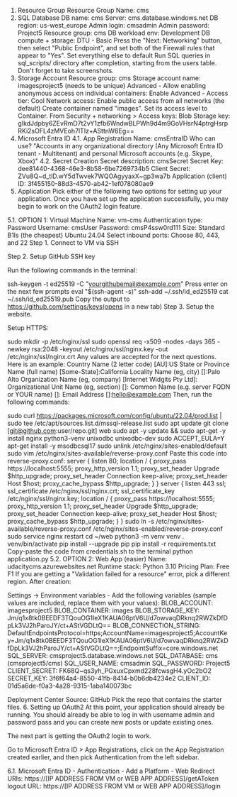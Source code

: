1. Resource Group
Resource Group Name: cms
2. SQL Database
DB name: cms
Server: cms.database.windows.net
DB region: us-west_europe
Admin login: cmsadmin
Admin password: Project5
Resource group: cms
DB workload env: Development
DB compute + storage: DTU - Basic
Press the "Next: Networking" button, then select "Public Endpoint", and set both of the Firewall rules that appear to "Yes".
Set everything else to default
Run SQL queries in sql_scripts/ directory after completion, starting from the users table. Don't forget to take screenshots.
3. Storage Account
Resource group: cms
Storage account name: imagesproject5 (needs to be unique)
Advanced - Allow enabling anonymous access on individual containers: Enable
Advanced - Access tier: Cool
Network access: Enable public access from all networks (the default)
Create container named "images". Set its access level to Container.
From Security + networking > Access keys:
Blob Storage key: gIkdJdpby6ZEvRmD7t2vY1zfb6WndwBLPWh9d4m9GoVHsrN4ptrgHsrpRKi2sOFL4zMVEoh7lTIz+ASttnW6Eg==
4. Microsoft Entra ID
4.1. App Registration
Name: cmsEntraID
Who can use? "Accounts in any organizational directory (Any Microsoft Entra ID tenant - Multitenant) and personal Microsoft accounts (e.g. Skype, Xbox)"
4.2. Secret Creation
Secret description: cmsSecret
Secret Key: dee81440-4368-46e3-8b58-6be7269734b5
Client Secret: ZVu8Q~d_tlD.wY5dTwvek7WQOAgyyaxX~gp3wa7b
Application (client) ID: 3f455150-88d3-4570-ab42-1ef078080ae9
5. Application
Pick either of the following two options for setting up your application. Once you have set up the application successfully, you may begin to work on the OAuth2 login feature.

5.1. OPTION 1: Virtual Machine
Name: vm-cms
Authentication type: Password
Username: cmsUser
Password: cmsP4ssw0rd111
Size: Standard B1ls (the cheapest)
Ubuntu 24.04
Select inbound ports: Choose 80, 443, and 22
Step 1. Connect to VM via SSH

Step 2. Setup GitHub SSH key

Run the following commands in the terminal:

ssh-keygen -t ed25519 -C "yourgithubemail@example.com"
Press enter on the next few prompts
eval "$(ssh-agent -s)"
ssh-add ~/.ssh/id_ed25519
cat ~/.ssh/id_ed25519.pub
Copy the output to https://github.com/settings/keys(opens in a new tab)
Step 3. Setup the website.

Setup HTTPS:

sudo mkdir -p /etc/nginx/ssl
sudo openssl req -x509 -nodes -days 365 -newkey rsa:2048 -keyout /etc/nginx/ssl/nginx.key -out /etc/nginx/ssl/nginx.crt
Any values are accepted for the next questions. Here is an example:
Country Name (2 letter code) [AU]:US
State or Province Name (full name) [Some-State]:California
Locality Name (eg, city) []:Palo Alto
Organization Name (eg, company) [Internet Widgits Pty Ltd]:
Organizational Unit Name (eg, section) []:
Common Name (e.g. server FQDN or YOUR name) []:
Email Address []:hello@example.com
Then, run the following commands:

sudo curl https://packages.microsoft.com/config/ubuntu/22.04/prod.list | sudo tee /etc/apt/sources.list.d/mssql-release.list
sudo apt update
git clone [git@github.com:user/repo.git] web
sudo apt -y update && sudo apt-get -y install nginx python3-venv unixodbc unixodbc-dev
sudo ACCEPT_EULA=Y apt-get install -y msodbcsql17
sudo unlink /etc/nginx/sites-enabled/default
sudo vim /etc/nginx/sites-available/reverse-proxy.conf
Paste this code into reverse-proxy.conf:
server {
  listen 80;
  location / {
    proxy_pass https://localhost:5555;
    proxy_http_version 1.1;
    proxy_set_header Upgrade $http_upgrade;
    proxy_set_header Connection keep-alive;
    proxy_set_header Host $host;
    proxy_cache_bypass $http_upgrade;
  }
}
server {
  listen 443 ssl;
  ssl_certificate /etc/nginx/ssl/nginx.crt;
  ssl_certificate_key /etc/nginx/ssl/nginx.key;
  location / {
    proxy_pass https://localhost:5555;
    proxy_http_version 1.1;
    proxy_set_header Upgrade $http_upgrade;
    proxy_set_header Connection keep-alive;
    proxy_set_header Host $host;
    proxy_cache_bypass $http_upgrade;
  }
}
sudo ln -s /etc/nginx/sites-available/reverse-proxy.conf /etc/nginx/sites-enabled/reverse-proxy.conf
sudo service nginx restart
cd ~/web
python3 -m venv venv
. venv/bin/activate
pip install --upgrade pip
pip install -r requirements.txt
Copy-paste the code from credentials.sh to the terminal
python application.py
5.2. OPTION 2: Web App (easier)
Name: udacitycms.azurewebsites.net
Runtime stack: Python 3.10
Pricing Plan: Free F1
If you are getting a "Validation failed for a resource" error, pick a different region.
After creation:

Settings -> Environment variables - Add the following variables (sample values are included, replace them with your values):
BLOB_ACCOUNT: imagesproject5
BLOB_CONTAINER: images
BLOB_STORAGE_KEY: Jm/q1x8tk0BEEDF3TQouOG1IeX1KAUA06ptV6U/d7owvaqDRknq2RWZkDfDpLk3VJ2hParoJY/ct+AStVGDLtQ==
BLOB_CONNECTION_STRING: DefaultEndpointsProtocol=https;AccountName=imagesproject5;AccountKey=Jm/q1x8tk0BEEDF3TQouOG1IeX1KAUA06ptV6U/d7owvaqDRknq2RWZkDfDpLk3VJ2hParoJY/ct+AStVGDLtQ==;EndpointSuffix=core.windows.net
SQL_SERVER: cmsproject5.database.windows.net
SQL_DATABASE: cms (cmsproject5/cms)
SQL_USER_NAME: cmsadmin
SQL_PASSWORD: Project5
CLIENT_SECRET: FK68Q~qs3yh_PGxuxCpxmd228fcwsgH4.yOc2bO2
SECRET_KEY: 3f6f64a4-8550-41fb-8414-b0b6db4234e2
CLIENT_ID: 01d5a6de-f0a3-4a28-9315-1aba140073bc



Deployment Center
Source: GitHub
Pick the repo that contains the starter files.
6. Setting up OAuth2
At this point, your application should already be running. You should already be able to log in with username admin and password pass and you can create new posts or update existing ones.

The next part is getting the OAuth2 login to work.

Go to Microsoft Entra ID > App Registrations, click on the App Registration created earlier, and then pick Authentication from the left sidebar.

6.1. Microsoft Entra ID - Authentication - Add a Platform - Web
Redirect URIs: https://[IP ADDRESS FROM VM or WEB APP ADDRESS]/getAToken
logout URL: https://[IP ADDRESS FROM VM or WEB APP ADDRESS]/login

